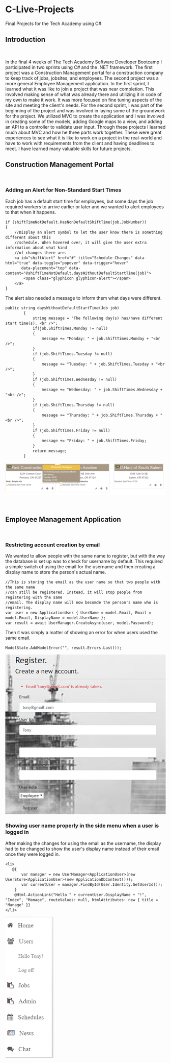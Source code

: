 # C-Live-Projects
Final Projects for the Tech Academy using C#

## Introduction
<br />

In the final 4 weeks of The Tech Academy Software Developer Bootcamp I participated in two sprints using C# and the .NET framework. The first project was a Construction Management portal for a construction company to keep track of jobs, jobsites, and employees. The second project was a more general Employee Management application. In the first sprint, I learned what it was like to join a project that was near completion. This involved making sense of what was already there and utilizing it in code of my own to make it work. It was more focused on fine tuning aspects of the site and meeting the client's needs. For the second sprint, I was part of the beginning of the project and was involved in laying some of the groundwork for the project. We utilized MVC to create the application and I was involved in creating some of the models, adding Google maps to a view, and adding an API to a controller to validate user input. Through these projects I learned much about MVC and how he three parts work together. These were great experiences to see what it is like to work on a project in the real-world and have to work with requirements from the client and having deadlines to meet. I have learned many valuable skills for future projects.

## Construction Management Portal
<br />

### Adding an Alert for Non-Standard Start Times
Each job has a default start time for employees, but some days the job required workers to arrive earlier or later and we wanted to alert employees to that when it happens. 

```
if (shiftTimeNotDefault.HasNonDefaultShiftTime(job.JobNumber))
{
    //Display an alert symbol to let the user know there is something different about this
    //schedule. When hovered over, it will give the user extra information about what kind
    //of changes there are.
    <a id="shiftAlert" href="#" title="Schedule Changes" data-html="true" data-toggle="popover" data-trigger="hover"
       data-placement="top" data-content="@shiftTimeNotDefault.daysWithoutDefaultStartTime(job)">
        <span class="glyphicon glyphicon-alert"></span>
    </a>
}
```

The alert also needed a message to inform them what days were different.

```
public string daysWithoutDefaultStartTime(Job job)
        {
            string message = "The following day(s) has/have different start time(s). <br />";
            if(job.ShiftTimes.Monday != null)
            {
                message += "Monday: " + job.ShiftTimes.Monday + "<br />";
            }
            if (job.ShiftTimes.Tuesday != null)
            {
                message += "Tuesday: " + job.ShiftTimes.Tuesday + "<br />";
            }
            if (job.ShiftTimes.Wednesday != null)
            {
                message += "Wednesday: " + job.ShiftTimes.Wednesday + "<br />";
            }
            if (job.ShiftTimes.Thursday != null)
            {
                message += "Thursday: " + job.ShiftTimes.Thursday + "<br />";
            }
            if (job.ShiftTimes.Friday != null)
            {
                message += "Friday: " + job.ShiftTimes.Friday;
            }
            return message;
        }
```

![alt text](https://github.com/adavidsmith5/C-Live-Projects/blob/master/C%23_alert_message.png)

<br />

## Employee Management Application

<br />

### Restricting account creation by email
We wanted to allow people with the same name to register, but with the way the database is set up was to check for 
username by default. This required a simple switch of using the email for the username and then creating a display
name to store the person's actual name.

```
//This is storing the email as the user name so that two people with the same name
//can still be registered. Instead, it will stop people from registering with the same
//email. The display name will now becomde the person's name who is registering.
var user = new ApplicationUser { UserName = model.Email, Email = model.Email, DisplayName = model.UserName };
var result = await UserManager.CreateAsync(user, model.Password);
```
 Then it was simply a matter of showing an error for when users used the same email.
 
 ```//This just shows the error for the email being duplicated instead of username
 ModelState.AddModelError("", result.Errors.Last());
 ```
 ![alt text](https://github.com/adavidsmith5/C-Live-Projects/blob/master/C%23_email_verification_error.png)
 
 
 ### Showing user name properly in the side menu when a user is logged in
 After making the changes for using the email as the username, the display had to be changed to show the user's display name 
 instead of their email once they were logged in.
 
 ```
 <li>
    @{
        var manager = new UserManager<ApplicationUser>(new UserStore<ApplicationUser>(new ApplicationDbContext()));
        var currentUser = manager.FindById(User.Identity.GetUserId());
     }
     @Html.ActionLink("Hello " + currentUser.DisplayName + "!", "Index", "Manage", routeValues: null, htmlAttributes: new { title = "Manage" }}
 </li>
 ```
 
 ![alt text](https://github.com/adavidsmith5/C-Live-Projects/blob/master/C%23_personalization_menu.png)
